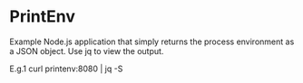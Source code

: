 # PrintEnv

Example Node.js application that simply returns the process environment as a JSON object. Use jq to view the output.

E.g.1
curl printenv:8080 | jq -S
